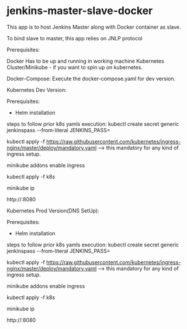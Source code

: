 # jenkins-master-slave-docker

This app is to host Jenkins Master along with Docker container as slave.

To bind slave to master, this app relies on JNLP protocol

Prerequisites:

Docker Has to be up and running in working machine
Kubernetes Cluster/Minikube - if you want to spin up on kubernetes.


Docker-Compose:
Execute the docker-compose.yaml for dev version. 


Kubernetes Dev Version:

Prerequisites: 
- Helm installation

steps to follow prior k8s yamls execution:
kubectl create secret generic jenkinspass --from-literal JENKINS_PASS=<password>

kubectl apply -f https://raw.githubusercontent.com/kubernetes/ingress-nginx/master/deploy/mandatory.yaml  —> this mandatory for any kind of ingress setup.

minikube addons enable ingress

kubectl apply -f k8s

minikube ip

http://<minikube-ip>:8080


Kubernetes Prod Version(DNS SetUp):

Prerequisites: 
- Helm installation

steps to follow prior k8s yamls execution:
kubectl create secret generic jenkinspass --from-literal JENKINS_PASS=<password>

kubectl apply -f https://raw.githubusercontent.com/kubernetes/ingress-nginx/master/deploy/mandatory.yaml  —> this mandatory for any kind of ingress setup.

minikube addons enable ingress

kubectl apply -f k8s

minikube ip

http://<minikube-ip>:8080



